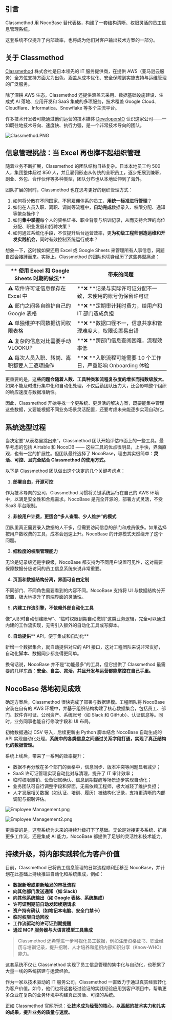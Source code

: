 ## 引言

Classmethod 用 NocoBase 替代表格，构建了一套结构清晰、权限灵活的员工信息管理系统。

这套系统不仅提升了内部效率，也将成为他们对客户输出技术方案的一部分。

## 关于 Classmethod

[Classmethod](https://classmethod.jp/) 株式会社是日本领先的 IT 服务提供商，在提供 AWS（亚马逊云服务）全方位支持方面尤为出色，涵盖从成本优化、安全保障到实施支持与运维管理的广泛服务。

除了深耕 AWS 生态，Classmethod 还提供涵盖云采用、数据基础设施建设、生成式 AI 落地、应用开发和 SaaS 集成的多项服务，技术覆盖 Google Cloud、Cloudflare、Informatica、Snowflake 等多个主流平台。

许多技术开发者可能通过他们运营的技术媒体 [DevelopersIO](https://dev.classmethod.jp/) 认识这家公司——一如既往地技术导向、速度快、执行力强，是一个非常技术导向的团队。

![Classmethod.PNG](https://static-docs.nocobase.com/Classmethod-o0zgj9.PNG)

## 信息管理挑战：当 Excel 再也撑不起组织管理

随着业务不断扩展，Classmethod 的团队结构日益复杂。日本本地员工约 500 人，集团整体超过 850 人，并且雇佣形态从传统的全职员工，逐步拓展到兼职、副业、外包、合作伙伴等多种类型，团队分布也从本地延伸到了海外。

团队扩展的同时，Classmethod  也在思考更好的组织管理方式：

1. 如何将分散在不同国家、不同雇佣体系的员工，**用统一标准进行管理**？
2. 如何在人员入职、离职、调岗等流程中，**自动完成**数据录入、权限分配、通知等繁杂操作？
3. 如何**集中掌握**每个人的资格证书、职业背景与培训记录，从而支持合理的岗位分配、职业发展和招聘决策？
4. 如何通过系统化手段，不仅提升后台运营效率，更**为初级工程师创造运维和开发实践机会**，同时有效控制系统运行成本？

想象一下，这时候如果还用 Excel 或 Google Sheets 来管理所有人事信息，问题自然会接踵而来。实际上，Classmethod 的团队也切身经历了这些典型痛点：


| ** 使用 Excel 和 Google Sheets  时期的做法** | **带来的问题**                                                  |
| ---------------------------------------------- | --------------------------------------------------------------- |
| ⚠️ 软件许可证信息保存在 Excel 中             | **❌ **记录与实际许可证分配不一致，未使用的账号仍保留许可证   |
| ⚠️ 部门之间各自维护自己的 Google 表格        | **❌ **定期审计耗时费力，给用户和 IT 部门造成负担             |
| ⚠️ 单独维护不同数据访问权限表格              | **❌ **数据口径不一，信息共享和管理难度大，权限设置易出错     |
| ⚠️ 复杂的信息对比需要手动 VLOOKUP            | **❌ **跨部门信息查阅困难，流程效率低                         |
| ⚠️ 每次人员入职、转岗、离职都要人工逐项操作  | **❌ **入职流程可能需要 10 个工作日，严重影响 Onboarding 体验 |

更重要的是，这**些问题会随着人数、工具种类和流程复杂度的增长而指数级放大**。如果不能及时进行集中化和自动化处理，不仅后勤团队压力大，还会影响整个组织的响应速度与数据准确性。

因此，Classmethod 开始寻找一个更系统、更灵活的解决方案，既要能集中管理这些数据，又要能根据不同业务场景灵活配置，还要考虑未来能逐步实现自动化。

## 系统选型过程

当决定要“从表格里跳出来”，Classmethod 团队开始评估市面上的一些工具。最早考虑的包括 Airtable 和 NocoDB —— 这些工具的优点很明显，上手快，界面直观，也有一定的扩展性。但团队最终选择了 NocoBase，理由其实很简单：**灵活、可控、且完全贴合 Classmethod 的使用方式。**

以下是 Classmethod 团队做出这个决定的几个关键考虑点：

1. **部署自由，开源可控**

作为技术导向的公司，Classmethod 习惯将关键系统运行在自己的 AWS 环境中，以满足安全性和合规需求。NocoBase 是完全开源的，部署方式灵活，不受 SaaS 平台限制。

2. **非按用户计费，更适合“多人查看、少人维护”的模式**

团队里真正需要录入数据的人不多，但需要访问信息的部门和成员很多。如果选择按用户数收费的工具，成本会迅速上升。NocoBase 的开源模式天然绕开了这个问题。

3. **细粒度的权限管理能力**

无论是记录级还是字段级，NocoBase 都支持为不同用户设置可见性，这对需要保障数据分级访问的员工信息系统来说非常重要。

4. **页面和数据结构分离，界面可自由定制**

不同部门、不同角色需要看到的内容不同。NocoBase 支持将 UI 与数据结构分开配置，极大地提升了前端界面的灵活性。

5. **内建工作流引擎，不依赖外部自动化工具**

像“入职时自动创建账号”、“临时权限到期自动撤销”这类业务逻辑，完全可以通过内建的工作流实现，无需引入额外的自动化工具或写脚本。

6. **自动提供**** API，便于集成和自动化**

新增一个数据集合，就自动提供对应的 API 接口，这对工程团队来说非常友好，自动化脚本、数据同步都变得更简单。

换句话说，NocoBase 并不是“功能最多”的工具，但它提供了 Classmethod 最需要的几样东西：**安全、自主、灵活，并且开发与运营都能掌控在自己手里。**

## NocoBase 落地初见成效

确定方案后，Classmethod 很快完成了部署与数据建模。工程团队将 NocoBase 安装在自有的 AWS 环境中，并基于组织结构构建了核心数据集合，包括员工、部门、软件许可证、公司资产、系统账号（如 Slack 和 GitHub）、认证信息等。同时，业务同事也能自行修改字段和 UI 布局。

初始数据通过 CSV 导入，后续更新由 Python 脚本结合 NocoBase 自动生成的 API 实现自动化处理。**系统中的各类信息之间通过关系字段打通，实现了真正结构化的数据管理。**

系统上线后，带来了一系列的效率提升：

* 数据不再分散在多个部门的表格中，信息同步、版本冲突等问题显著减少；
* SaaS 许可证管理实现自动比对与清理，提升了 IT 审计效率；
* 临时权限撤销、设备归属确认、信息到期提醒等场景逐步实现自动化；
* 业务团队可自行调整字段和界面，无需依赖工程师，极大减轻了维护负担；
* 人才发展相关数据（如认证、培训、履历）被结构化记录，支持更清晰的内部调配与招聘评估。

![Employee Management.png](https://static-docs.nocobase.com/image_1-93c06z.png)

![Employee Management2.png](https://static-docs.nocobase.com/image_2-i5s50v.png)

更重要的是，这套系统为未来的持续升级打下了基础。无论是对接更多系统、扩展更多工作流，还是集成 AI 能力，NocoBase 都提供了足够的灵活性和技术能力。

## 持续升级，将内部实践转化为客户价值

目前，Classmethod 已将员工信息管理的日常流程顺利迁移至 NocoBase，并计划在此基础上持续推进自动化和系统集成，例如：

* **数据新增或更新触发的审批流程**
* **向其他部门发送通知（如 Slack）**
* **向其他系统输出（如 Google 表格、系统集成）**
* **许可证到期前自动发起续期请求**
* **资产持有确认（如笔记本电脑、安全门禁卡）**
* **临时权限自动回收**
* **工作流驱动的许可证到期提醒**
* **通过 MCP 服务器与大语言模型工具集成**

> Classmethod 还希望进一步可视化员工数据，例如注册资格证书、职业经历与培训记录，提升招聘、人才培养和组织内部知识分享（Know-WHO）能力。

这套系统不仅让 Classmethod 实现了员工信息管理的集中化与自动化，也积累了大量一线的系统搭建与运营经验。

作为一家以技术驱动的 IT 服务公司，Classmethod 一直致力于通过真实经验转化为客户价值。如今，他们也将这套经过验证的实践经验应用到客户项目中，帮助更多企业在复杂的业务环境中构建真正灵活、可控的系统。

正如 Classmethod 官网所说：**让技术成为经营的核心，以高超的技术实力和扎实的成果，提升业务的质量与速度。**
